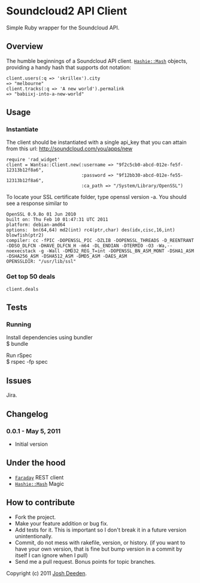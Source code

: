 # Soundcloud2 API Client

Simple Ruby wrapper for the Soundcloud API.  

## Overview

The humble beginnings of a Soundcloud API client.   [`Hashie::Mash`](https://github.com/intridea/hashie) objects, providing a handy hash that supports dot notation:

    client.users(:q => 'skrillex').city
    => "melbourne"
    client.tracks(:q => 'A new world').permalink
    => "babiixj-into-a-new-world"

## Usage

### Instantiate
The client should be instantiated with a single api_key that you can attain from this url: http://soundcloud.com/you/apps/new

    require 'rad_widget'
    client = Wantsa::Client.new(:username => "9f2c5cb0-abcd-012e-fe5f-12313b12f8a6",
                                :password => "9f12bb30-abcd-012e-fe55-12313b12f8a6",
                                :ca_path => "/System/Library/OpenSSL")

To locate your SSL certificate folder, type openssl version -a. You should see a response similar to  

    OpenSSL 0.9.8o 01 Jun 2010
    built on: Thu Feb 10 01:47:31 UTC 2011
    platform: debian-amd64
    options:  bn(64,64) md2(int) rc4(ptr,char) des(idx,cisc,16,int) blowfish(ptr2) 
    compiler: cc -fPIC -DOPENSSL_PIC -DZLIB -DOPENSSL_THREADS -D_REENTRANT -DDSO_DLFCN -DHAVE_DLFCN_H -m64 -DL_ENDIAN -DTERMIO -O3 -Wa,--noexecstack -g -Wall -DMD32_REG_T=int -DOPENSSL_BN_ASM_MONT -DSHA1_ASM -DSHA256_ASM -DSHA512_ASM -DMD5_ASM -DAES_ASM
    OPENSSLDIR: "/usr/lib/ssl"


### Get top 50 deals
    client.deals

## Tests

### Running

Install dependencies using bundler  
    $ bundle 

Run rSpec  
    $ rspec -fp spec

## Issues
  Jira.  

<a name="changelog"></a>
## Changelog

### 0.0.1 - May 5, 2011

* Initial version


## Under the hood
* [`Faraday`](https://github.com/technoweenie/faraday) REST client
* [`Hashie::Mash`](http://github.com/intridea/hashie)  Magic

## How to contribute
 
* Fork the project.
* Make your feature addition or bug fix.
* Add tests for it. This is important so I don't break it in a
  future version unintentionally.
* Commit, do not mess with rakefile, version, or history.
  (if you want to have your own version, that is fine but bump version in a commit by itself I can ignore when I pull)
* Send me a pull request. Bonus points for topic branches.

Copyright (c) 2011 [Josh Deeden](http://twitter.com/jdeeden). 
